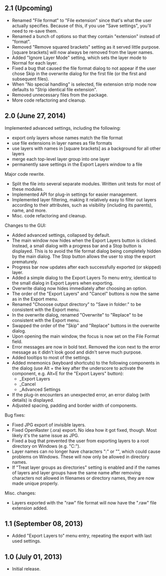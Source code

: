 2.1 (Upcoming)
------------------------

* Renamed "File format" to "File extension" since that's what the user actually
  specifies. Because of this, if you use "Save settings", you'll need to re-save them.
* Renamed a bunch of options so that they contain "extension" instead of "format".
* Removed "Remove squared brackets" setting as it served little purpose.
  [square brackets] will now always be removed from the layer names.
* Added "Ignore Layer Mode" setting, which sets the layer mode to Normal for each layer.
* Fixed a bug that caused the file format dialog to not appear if the user chose
  Skip in the overwrite dialog for the first file (or the first and subsequent files).
* When "No special handling" is selected, file extension strip mode now defaults to
  "Strip identical file extension".
* Removed unnecessary files from the package.
* More code refactoring and cleanup.

2.0 (June 27, 2014)
------------------------

Implemented advanced settings, including the following:
* export only layers whose names match the file format
* use file extensions in layer names as file formats 
* use layers with names in [square brackets] as a background for all other layers
* merge each top-level layer group into one layer
* permanently save settings in the Export Layers window to a file

Major code rewrite.
* Split the file into several separate modules. Written unit tests for most of these modules.
* Implemented API for plug-in settings for easier management.
* Implemented layer filtering, making it relatively easy to filter out layers
  according to their attributes, such as visibility (including its parents), name, and more.
* Misc. code refactoring and cleanup.

Changes to the GUI:
* Added advanced settings, collapsed by default.
* The main window now hides when the Export Layers button is clicked. Instead, a small dialog
  with a progress bar and a Stop button is displayed. This is to avoid the file format
  dialog being completely hidden by the main dialog. The Stop button allows the user
  to stop the export prematurely.
* Progress bar now updates after each successfully exported (or skipped) layer.
* Added a simple dialog to the Export Layers To menu entry, identical to the small dialog
  in Export Layers when exporting.
* Overwrite dialog now hides immediately after choosing an option.
* The order of the "Export Layers" and "Cancel" buttons is now the same as in the Export menu.
* Renamed "Chooose output directory" to "Save in folder:" to be consistent with the Export menu.
* In the overwrite dialog, renamed "Overwrite" to "Replace" to be consistent with the Export menu.
* Swapped the order of the "Skip" and "Replace" buttons in the overwrite dialog.
* Upon opening the main window, the focus is now set on the File Format field.
* Error messages are now in bold text. Removed the icon next to the error message
  as it didn't look good and didn't serve much purpose.
* Added tooltips to most of the settings.
* Added mnemonics (keyboard shortcuts) to the following components in the dialog (use Alt + the key after the underscore to activate the component, e.g. Alt+E for the "Export Layers" button):
  - _Export Layers
  - _Cancel
  - _Advanced Settings
* If the plug-in encounters an unexpected error, an error dialog (with details) is displayed.
* Adjusted spacing, padding and border width of components.

Bug fixes:
* Fixed JPG export of invisible layers.
* Fixed OpenRaster (.ora) export. No idea how it got fixed, though. Most likely it's the same issue as JPG.
* Fixed a bug that prevented the user from exporting layers to a root directory on Windows (e.g. "C:\").
* Layer names can no longer have characters ":" or "\", which could cause problems on Windows.
  These will now only be allowed in directory names.
* If "Treat layer groups as directories" setting is enabled and
  if the names of layers and layer groups have the same name after removing characters
  not allowed in filenames or directory names, they are now made unique properly.

Misc. changes:
* Layers exported with the "raw" file format will now have the ".raw" file extension added.

1.1 (September 08, 2013)
------------------------
* Added "Export Layers to" menu entry, repeating the export with last used settings.

1.0 (July 01, 2013)
------------------------
* Initial release.
